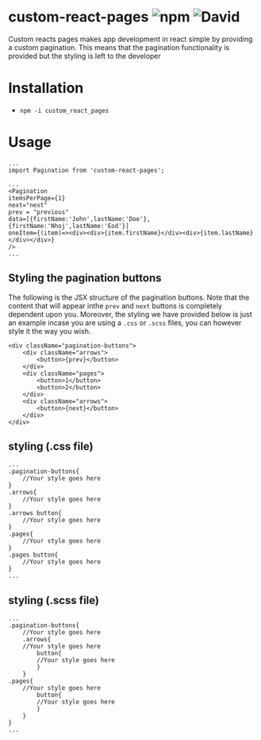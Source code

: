 # custom-react-pages ![npm](https://img.shields.io/npm/dt/custom_react_pages) ![David](https://img.shields.io/david/peer/hezronkimutai/react_pages)

Custom reacts pages makes app development in react simple by providing a custom pagination. This means that the pagination functionality is provided but the styling is left to the developer

# Installation

- `npm -i custom_react_pages`

# Usage
```
...
import Pagination from 'custom-react-pages';

...
<Pagination
itemsPerPage={1}
next="next"
prev = "previous"
data=[{firstName:'John',lastName:'Doe'},{firstName:'Nhoj',lastName:'Eod'}]
oneItem={(item)=><div><div>{item.firstName}</div><div>{item.lastName}</div></div>}
/>
...
```

## Styling the pagination buttons

The following is the JSX structure of the pagination buttons. Note that the content that will appear inthe `prev` and `next` buttons is completely dependent upon you. Moreover, the styling we have provided below is just an example incase you are using a `.css` or `.scss` files, you can however style it the way you wish.

```
<div className="pagination-buttons">
    <div className="arrows">
        <button>{prev}</button>
    </div>
    <div className="pages">
        <button>1</button>
        <button>2</button>
    </div>
    <div className="arrows">
        <button>{next}</button>
    </div>
</div>
```

## styling (.css file)
```
...
.pagination-buttons{
    //Your style goes here
}
.arrows{
    //Your style goes here
}
.arrows button{
    //Your style goes here
}
.pages{
    //Your style goes here
}
.pages button{
    //Your style goes here
}
...
```

## styling (.scss file)
```
...
.pagination-buttons{
    //Your style goes here
    .arrows{
    //Your style goes here
        button{
        //Your style goes here
        }
    }
.pages{
    //Your style goes here
        button{
        //Your style goes here
        }
    }
}
...
```